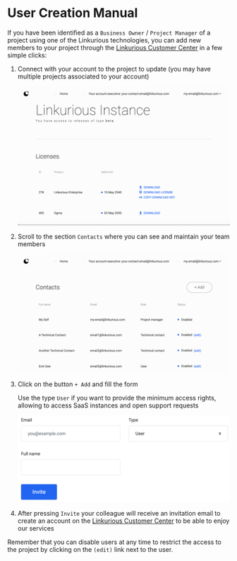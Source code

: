 # User Creation Manual

If you have been identified as a `Business Owner` / `Project Manager` of a project using one of the Linkurious technologies,
you can add new members to your project through the [Linkurious Customer Center](https://get.linkurio.us/)
in a few simple clicks:

1. Connect with your account to the project to update (you may have multiple projects associated to your account)
    
    ![Home](assets/home.png)
    
2. Scroll to the section `Contacts` where you can see and maintain your team members
    
    ![Contacts](assets/contacts.png)
    
3. Click on the button `+ Add` and fill the form
    
    Use the type `User` if you want to provide the minimum access rights, allowing to access SaaS instances and open support requests
    
    ![Add User](assets/add-user.png)
    
4. After pressing `Invite` your colleague will receive an invitation email to create an account
   on the [Linkurious Customer Center](https://get.linkurio.us/) to be able to enjoy our services

Remember that you can disable users at any time to restrict the access to the project by clicking on the `(edit)` link next to the user.
